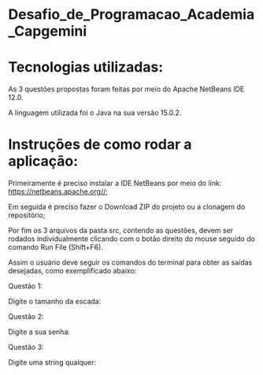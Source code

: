# Desafio_de_Programacao_Academia_Capgemini

# Tecnologias utilizadas:
As 3 questões propostas foram feitas por meio do Apache NetBeans IDE 12.0.

A linguagem utilizada foi o Java na sua versão 15.0.2.

# Instruções de como rodar a aplicação:
Primeiramente é preciso instalar a IDE NetBeans por meio do link: https://netbeans.apache.org//;

Em seguida é preciso fazer o Download ZIP do projeto ou a clonagem do repositório;

Por fim os 3 arquivos da pasta src, contendo as questões, devem ser rodados individualmente clicando com o botão direito do mouse seguido do comando Run File (Shift+F6).

Assim o usuário deve seguir os comandos do terminal para obter as saídas desejadas, como exemplificado abaixo:

Questão 1:

Digite o tamanho da escada: 

Questão 2:

Digite a sua senha:

Questão 3:

Digite uma string qualquer:

